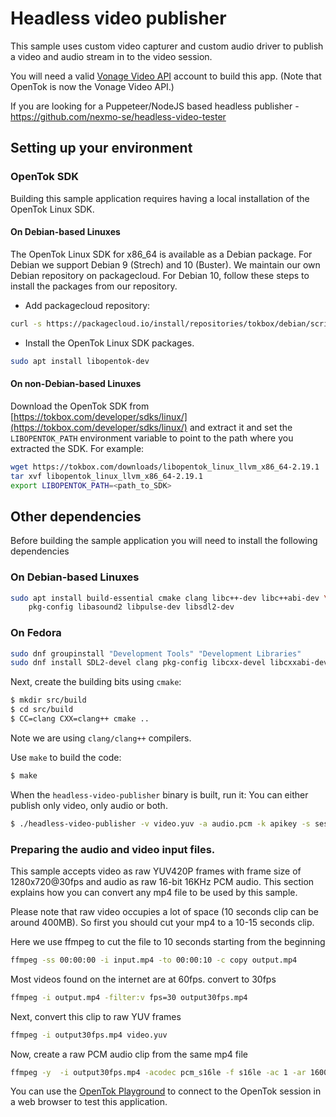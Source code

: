 # Headless video publisher

This sample uses custom video capturer and custom audio driver to publish a video and audio stream
in to the video session. 

You will need a valid [Vonage Video API](https://tokbox.com/developer/)
account to build this app. (Note that OpenTok is now the Vonage Video API.)

If you are looking for a Puppeteer/NodeJS based headless publisher - https://github.com/nexmo-se/headless-video-tester

## Setting up your environment

### OpenTok SDK

Building this sample application requires having a local installation of the
OpenTok Linux SDK.

#### On Debian-based Linuxes

The OpenTok Linux SDK for x86_64 is available as a Debian
package. For Debian we support Debian 9 (Strech) and 10 (Buster). We maintain
our own Debian repository on packagecloud. For Debian 10, follow these steps
to install the packages from our repository.

* Add packagecloud repository:

```bash
curl -s https://packagecloud.io/install/repositories/tokbox/debian/script.deb.sh | sudo bash
```

* Install the OpenTok Linux SDK packages.

```bash
sudo apt install libopentok-dev
```

#### On non-Debian-based Linuxes

Download the OpenTok SDK from [https://tokbox.com/developer/sdks/linux/](https://tokbox.com/developer/sdks/linux/)
and extract it and set the `LIBOPENTOK_PATH` environment variable to point to the path where you extracted the SDK.
For example:

```bash
wget https://tokbox.com/downloads/libopentok_linux_llvm_x86_64-2.19.1
tar xvf libopentok_linux_llvm_x86_64-2.19.1
export LIBOPENTOK_PATH=<path_to_SDK>
```

## Other dependencies

Before building the sample application you will need to install the following dependencies

### On Debian-based Linuxes

```bash
sudo apt install build-essential cmake clang libc++-dev libc++abi-dev \
    pkg-config libasound2 libpulse-dev libsdl2-dev
```

### On Fedora

```bash
sudo dnf groupinstall "Development Tools" "Development Libraries"
sudo dnf install SDL2-devel clang pkg-config libcxx-devel libcxxabi-devel cmake
```

Next, create the building bits using `cmake`:

```bash
$ mkdir src/build
$ cd src/build
$ CC=clang CXX=clang++ cmake ..
```

Note we are using `clang/clang++` compilers.

Use `make` to build the code:

```bash
$ make
```

When the `headless-video-publisher` binary is built, run it:
You can either publish only video, only audio or both.

```bash
$ ./headless-video-publisher -v video.yuv -a audio.pcm -k apikey -s sessionId -t token
```

### Preparing the audio and video input files.

This sample accepts video as raw YUV420P frames with frame size of 1280x720@30fps and audio as raw 16-bit 16KHz PCM audio. 
This section explains how you can convert any mp4 file to be used by this sample.

Please note that raw video occupies a lot of space (10 seconds clip can be around 400MB). So first you should cut your mp4 to a 10-15 seconds clip.

Here we use ffmpeg to cut the file to 10 seconds starting from the beginning
```bash
ffmpeg -ss 00:00:00 -i input.mp4 -to 00:00:10 -c copy output.mp4
```
Most videos found on the internet are at 60fps. convert to 30fps 

```bash
ffmpeg -i output.mp4 -filter:v fps=30 output30fps.mp4
```

Next, convert this clip to raw YUV frames
```bash
ffmpeg -i output30fps.mp4 video.yuv
```
Now, create a raw PCM audio clip from the same mp4 file

```bash
ffmpeg -y  -i output30fps.mp4 -acodec pcm_s16le -f s16le -ac 1 -ar 16000 audio.pcm
```


You can use the [OpenTok Playground](https://tokbox.com/developer/tools/playground/)
to connect to the OpenTok session in a web browser to test this application.


